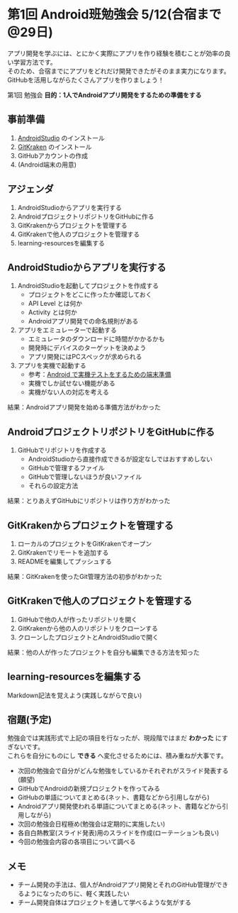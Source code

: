# 第1回 Android班勉強会 5/12(合宿まで@29日)

アプリ開発を学ぶには、とにかく実際にアプリを作り経験を積むことが効率の良い学習方法です。</br>
そのため、合宿までにアプリをどれだけ開発できたがそのまま実力になります。</br>
GitHubを活用しながらたくさんアプリを作りましょう！

第1回 勉強会 **目的：1人でAndroidアプリ開発をするための準備をする**

## 事前準備

1. [AndroidStudio](https://developer.android.com/studio/index.html?hl=ja) のインストール
1. [GitKraken](https://www.gitkraken.com/) のインストール
1. GitHubアカウントの作成
1. (Android端末の用意)

## アジェンダ

1. AndroidStudioからアプリを実行する
1. AndroidプロジェクトリポジトリをGitHubに作る
1. GitKrakenからプロジェクトを管理する
1. GitKrakenで他人のプロジェクトを管理する
1. learning-resourcesを編集する

## AndroidStudioからアプリを実行する

1. AndroidStudioを起動してプロジェクトを作成する
    - プロジェクトをどこに作ったか確認しておく
    - API Level とは何か
    - Activity とは何か
    - Androidアプリ開発での命名規則がある
1. アプリをエミュレーターで起動する
    - エミュレータのダウンロードに時間がかかるかも
    - 開発時にデバイスのターゲットを決めよう
    - アプリ開発にはPCスペックが求められる
1. アプリを実機で起動する
    - 参考：[Android で実機テストをするための端末準備](http://qiita.com/Masahiro_Saito/items/4837b0adbb75a3db98d0)
    - 実機でしか試せない機能がある
    - 実機がない人の対応を考える

結果：Androidアプリ開発を始める準備方法がわかった

## AndroidプロジェクトリポジトリをGitHubに作る

1. GitHubでリポジトリを作成する
    - AndroidStudioから直接作成できるが設定なしではおすすめしない
    - GitHubで管理するファイル
    - GitHubで管理しないほうが良いファイル
    - それらの設定方法

結果：とりあえずGitHubにリポジトリは作り方がわかった

## GitKrakenからプロジェクトを管理する

1. ローカルのプロジェクトをGitKrakenでオープン
1. GitKrakenでリモートを追加する
1. READMEを編集してプッシュする

結果：GitKrakenを使ったGit管理方法の初歩がわかった

## GitKrakenで他人のプロジェクトを管理する

1. GitHubで他の人が作ったリポジトリを開く
1. GitKrakenから他の人のリポジトリをクローンする
1. クローンしたプロジェクトとAndroidStudioで開く

結果：他の人が作ったプロジェクトを自分も編集できる方法を知った

## learning-resourcesを編集する

Markdown記法を覚えよう(実践しながらで良い)

## 宿題(予定)

勉強会では実践形式で上記の項目を行なったが、現段階ではまだ **わかった** にすぎないです。</br>
これらを自分にものにし **できる** へ変化させるためには、積み重ねが大事です。</br>

- 次回の勉強会で自分がどんな勉強をしているかそれぞれがスライド発表する(願望)
- GitHubでAndroidの新規プロジェクトを作ってみる
- GitHubの単語についてまとめる(ネット、書籍などから引用しながら)
- Androidアプリ開発使われる単語についてまとめる(ネット、書籍などから引用しながら)
- 次回の勉強会日程極め(勉強会は定期的に実施したい)
- 各自白熱教室(スライド発表)用のスライドを作成(ローテーションも良い)
- 今回の勉強会内容の各項目について調べる

## メモ

- チーム開発の手法は、個人がAndroidアプリ開発とそれのGitHub管理ができるようになったのちに、軽く実践したい
- チーム開発自体はプロジェクトを通して学べるような気がする
